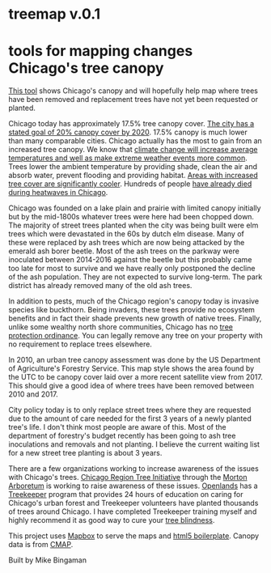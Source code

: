 # treemap v.0.1

# tools for mapping changes Chicago's tree canopy

[This tool](https://bingaman.github.io/treemap/chicago.html) shows Chicago's canopy and will hopefully help map where trees have been removed and replacement trees have not yet been requested or planted.

Chicago today has approximately 17.5% tree canopy cover. [The city has a stated goal of 20% canopy cover by 2020](https://twitter.com/bingaman/status/935932589067722754). 17.5% canopy is much lower than many comparable cities. Chicago actually has the most to gain from an increased tree canopy. We know that [climate change will increase average temperatures and well as make extreme weather events more common](https://www.cityofchicago.org/content/dam/city/progs/env/ChicagoGreenStormwaterInfrastructureStrategy.pdf). Trees lower the ambient temperature by providing shade, clean the air and absorb water, prevent flooding and providing habitat. [Areas with increased tree cover are significantly cooler](http://pubs.sciepub.com/jap/4/1/3/index.html). Hundreds of people [have already died during heatwaves in Chicago](http://www.chicagomag.com/Chicago-Magazine/July-2015/1995-Chicago-heat-wave/).

Chicago was founded on a lake plain and prairie with limited canopy initially but by the mid-1800s whatever trees were here had been chopped down. The majority of street trees planted when the city was being built were elm trees which were devastated in the 60s by dutch elm disease. Many of these were replaced by ash trees which are now being attacked by the emerald ash borer beetle. Most of the ash trees on the parkway were inoculated between 2014-2016 against the beetle but this probably came too late for most to survive and we have really only postponed the decline of the ash population. They are not expected to survive long-term. The park district has already removed many of the old ash trees.

In addition to pests, much of the Chicago region's canopy today is invasive species like buckthorn. Being invaders, these trees provide no ecosystem benefits and in fact their shade prevents new growth of native trees. Finally, unlike some wealthy north shore communities, Chicago has no [tree protection ordinance](http://chicagorti.org/OrdinanceTemplates). You can legally remove any tree on your property with no requirement to replace trees elsewhere.

In 2010, an urban tree canopy assessment was done by the US Department of Agriculture's Forestry Service. This map style shows the area found by the UTC to be canopy cover laid over a more recent satellite view from 2017. This should give a good idea of where trees have been removed between 2010 and 2017.

City policy today is to only replace street trees where they are requested due to the amount of care needed for the first 3 years of a newly planted tree's life. I don't think most people are aware of this. Most of the department of forestry's budget recently has been going to ash tree inoculations and removals and not planting. I believe the current waiting list for a new street tree planting is about 3 years.

There are a few organizations working to increase awareness of the issues with Chicago's trees. [Chicago Region Tree Initiative](http://chicagorti.org/) through the [Morton Arboretum](http://www.mortonarb.org/) is working to raise awareness of these issues. [Openlands](https://openlands.org/) has a [Treekeeper](https://openlands.org/trees/treekeepers/) program that provides 24 hours of education on caring for Chicago's urban forest and Treekeeper volunteers have planted thousands of trees around Chicago. I have completed Treekeeper training myself and highly recommend it as good way to cure your [tree blindness](https://www.nytimes.com/2017/08/26/opinion/sunday/cure-yourself-of-tree-blindness.html).

This project uses [Mapbox](https://www.mapbox.com/) to serve the maps and [html5 boilerplate](https://html5boilerplate.com/). Canopy data is from [CMAP](https://datahub.cmap.illinois.gov/dataset/high-resolution-land-cover-cook-county-2010).

Built by Mike Bingaman
